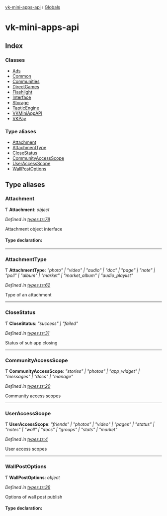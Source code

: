 [vk-mini-apps-api](README.md) › [Globals](globals.md)

# vk-mini-apps-api

## Index

### Classes

* [Ads](classes/ads.md)
* [Common](classes/common.md)
* [Communities](classes/communities.md)
* [DirectGames](classes/directgames.md)
* [Flashlight](classes/flashlight.md)
* [Interface](classes/interface.md)
* [Storage](classes/storage.md)
* [TapticEngine](classes/tapticengine.md)
* [VKMiniAppAPI](classes/vkminiappapi.md)
* [VKPay](classes/vkpay.md)

### Type aliases

* [Attachment](globals.md#attachment)
* [AttachmentType](globals.md#attachmenttype)
* [CloseStatus](globals.md#closestatus)
* [CommunityAccessScope](globals.md#communityaccessscope)
* [UserAccessScope](globals.md#useraccessscope)
* [WallPostOptions](globals.md#wallpostoptions)

## Type aliases

###  Attachment

Ƭ **Attachment**: *object*

*Defined in [types.ts:78](https://github.com/VKCOM/vk-mini-apps-api/blob/aa96c54/src/types.ts#L78)*

Attachment object interface

#### Type declaration:

___

###  AttachmentType

Ƭ **AttachmentType**: *"photo" | "video" | "audio" | "doc" | "page" | "note" | "poll" | "album" | "market" | "market_album" | "audio_playlist"*

*Defined in [types.ts:62](https://github.com/VKCOM/vk-mini-apps-api/blob/aa96c54/src/types.ts#L62)*

Type of an attachment

___

###  CloseStatus

Ƭ **CloseStatus**: *"success" | "failed"*

*Defined in [types.ts:31](https://github.com/VKCOM/vk-mini-apps-api/blob/aa96c54/src/types.ts#L31)*

Status of sub app closing

___

###  CommunityAccessScope

Ƭ **CommunityAccessScope**: *"stories" | "photos" | "app_widget" | "messages" | "docs" | "manage"*

*Defined in [types.ts:20](https://github.com/VKCOM/vk-mini-apps-api/blob/aa96c54/src/types.ts#L20)*

Community access scopes

___

###  UserAccessScope

Ƭ **UserAccessScope**: *"friends" | "photos" | "video" | "pages" | "status" | "notes" | "wall" | "docs" | "groups" | "stats" | "market"*

*Defined in [types.ts:4](https://github.com/VKCOM/vk-mini-apps-api/blob/aa96c54/src/types.ts#L4)*

User access scopes

___

###  WallPostOptions

Ƭ **WallPostOptions**: *object*

*Defined in [types.ts:36](https://github.com/VKCOM/vk-mini-apps-api/blob/aa96c54/src/types.ts#L36)*

Options of wall post publish

#### Type declaration:
